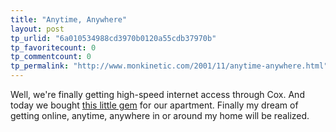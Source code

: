 ```yaml
---
title: "Anytime, Anywhere"
layout: post
tp_urlid: "6a010534988cd3970b0120a55cdb37970b"
tp_favoritecount: 0
tp_commentcount: 0
tp_permalink: "http://www.monkinetic.com/2001/11/anytime-anywhere.html"
---
```

Well, we&#39;re finally getting high-speed internet access through Cox. And today we bought <a href="http://accessories.us.dell.com/sna/productdetail.asp?Sku=128353&amp;spagenum=1&amp;category_id=2999&amp;keyword=BEFW11S4&amp;mnf=&amp;prst=0&amp;prEnd=0&amp;mnfsku=&amp;orderby=&amp;SearchType=AND&amp;customer_id=19&amp;Pageb4Search=search&amp;page=search%2Easp&amp;icompatid=&amp;instock=0&amp;refurbished=">this little gem</a> for our apartment. Finally my dream of getting online, anytime, anywhere in or around my home will be realized.
